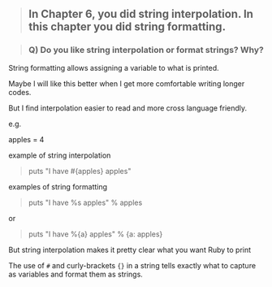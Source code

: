> ## In Chapter 6, you did string interpolation. In this chapter you did string formatting.

> ### Q) Do you like string interpolation or format strings? Why?

String formatting allows assigning a variable to what is printed.

Maybe I will like this better when I get more comfortable writing longer codes. 

But I find interpolation easier to read and more cross language friendly.

e.g. 

apples = 4

example of string interpolation
>puts "I have #{apples} apples"

examples of string formatting
>puts "I have %s apples" % apples

or

>puts "I have %{a} apples" % {a: apples}

But string interpolation makes it pretty clear what you want Ruby to print

The use of `#` and curly-brackets `{}` in a string tells exactly what to capture as variables and format them as strings.
